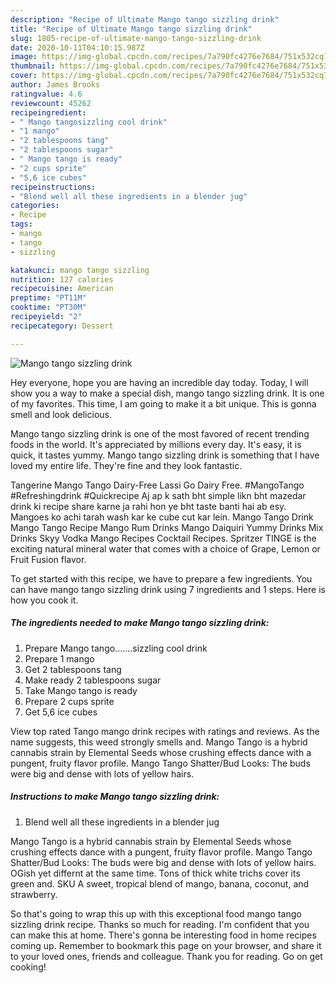 ```yaml
---
description: "Recipe of Ultimate Mango tango sizzling drink"
title: "Recipe of Ultimate Mango tango sizzling drink"
slug: 1805-recipe-of-ultimate-mango-tango-sizzling-drink
date: 2020-10-11T04:10:15.987Z
image: https://img-global.cpcdn.com/recipes/7a790fc4276e7684/751x532cq70/mango-tango-sizzling-drink-recipe-main-photo.jpg
thumbnail: https://img-global.cpcdn.com/recipes/7a790fc4276e7684/751x532cq70/mango-tango-sizzling-drink-recipe-main-photo.jpg
cover: https://img-global.cpcdn.com/recipes/7a790fc4276e7684/751x532cq70/mango-tango-sizzling-drink-recipe-main-photo.jpg
author: James Brooks
ratingvalue: 4.6
reviewcount: 45262
recipeingredient:
- " Mango tangosizzling cool drink"
- "1 mango"
- "2 tablespoons tang"
- "2 tablespoons sugar"
- " Mango tango is ready"
- "2 cups sprite"
- "5,6 ice cubes"
recipeinstructions:
- "Blend well all these ingredients in a blender jug"
categories:
- Recipe
tags:
- mango
- tango
- sizzling

katakunci: mango tango sizzling 
nutrition: 127 calories
recipecuisine: American
preptime: "PT11M"
cooktime: "PT30M"
recipeyield: "2"
recipecategory: Dessert

---
```



![Mango tango sizzling drink](https://img-global.cpcdn.com/recipes/7a790fc4276e7684/751x532cq70/mango-tango-sizzling-drink-recipe-main-photo.jpg)

Hey everyone, hope you are having an incredible day today. Today, I will show you a way to make a special dish, mango tango sizzling drink. It is one of my favorites. This time, I am going to make it a bit unique. This is gonna smell and look delicious.

Mango tango sizzling drink is one of the most favored of recent trending foods in the world. It's appreciated by millions every day. It's easy, it is quick, it tastes yummy. Mango tango sizzling drink is something that I have loved my entire life. They're fine and they look fantastic.

Tangerine Mango Tango Dairy-Free Lassi Go Dairy Free. #MangoTango #Refreshingdrink #Quickrecipe Aj ap k sath bht simple likn bht mazedar drink ki recipe share karne ja rahi hon ye bht taste banti hai ab esy. Mangoes ko achi tarah wash kar ke cube cut kar lein. Mango Tango Drink Mango Tango Recipe Mango Rum Drinks Mango Daiquiri Yummy Drinks Mix Drinks Skyy Vodka Mango Recipes Cocktail Recipes. Spritzer TINGE is the exciting natural mineral water that comes with a choice of Grape, Lemon or Fruit Fusion flavor.


To get started with this recipe, we have to prepare a few ingredients. You can have mango tango sizzling drink using 7 ingredients and 1 steps. Here is how you cook it.

<!--inarticleads1-->

##### The ingredients needed to make Mango tango sizzling drink:

1. Prepare  Mango tango.......sizzling cool drink
1. Prepare 1 mango
1. Get 2 tablespoons tang
1. Make ready 2 tablespoons sugar
1. Take  Mango tango is ready
1. Prepare 2 cups sprite
1. Get 5,6 ice cubes


View top rated Tango mango drink recipes with ratings and reviews. As the name suggests, this weed strongly smells and. Mango Tango is a hybrid cannabis strain by Elemental Seeds whose crushing effects dance with a pungent, fruity flavor profile. Mango Tango Shatter/Bud Looks: The buds were big and dense with lots of yellow hairs. 

<!--inarticleads2-->

##### Instructions to make Mango tango sizzling drink:

1. Blend well all these ingredients in a blender jug


Mango Tango is a hybrid cannabis strain by Elemental Seeds whose crushing effects dance with a pungent, fruity flavor profile. Mango Tango Shatter/Bud Looks: The buds were big and dense with lots of yellow hairs. OGish yet differnt at the same time. Tons of thick white trichs cover its green and. SKU A sweet, tropical blend of mango, banana, coconut, and strawberry. 

So that's going to wrap this up with this exceptional food mango tango sizzling drink recipe. Thanks so much for reading. I'm confident that you can make this at home. There's gonna be interesting food in home recipes coming up. Remember to bookmark this page on your browser, and share it to your loved ones, friends and colleague. Thank you for reading. Go on get cooking!
